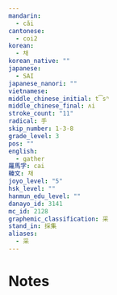 ```yaml
---
mandarin:
  - cǎi
cantonese:
  - coi2
korean:
  - 채
korean_native: ""
japanese:
  - SAI
japanese_nanori: ""
vietnamese:
middle_chinese_initial: t͡sʰ
middle_chinese_final: ʌi
stroke_count: "11"
radical: 手
skip_number: 1-3-8
grade_level: 3
pos: ""
english:
  - gather
羅馬字: cai
韓文: 채
joyo_level: "5"
hsk_level: ""
hanmun_edu_level: ""
danayo_id: 3141
mc_id: 2128
graphemic_classification: 采
stand_in: 採集
aliases:
  - 采
---
```


# Notes
